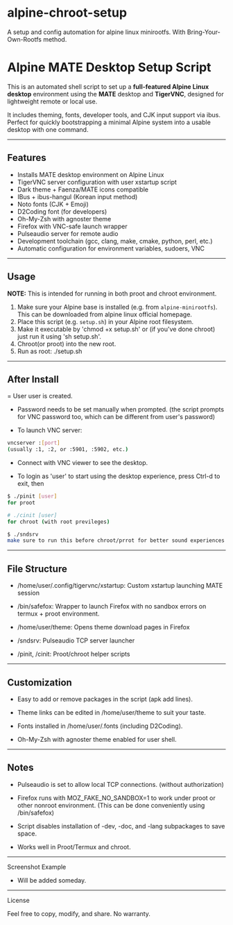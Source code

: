 # alpine-chroot-setup
A setup and config automation for alpine linux minirootfs. With Bring-Your-Own-Rootfs method.

# Alpine MATE Desktop Setup Script

This is an automated shell script to set up a **full-featured Alpine Linux desktop** environment using the **MATE** desktop and **TigerVNC**, designed for lightweight remote or local use.

It includes theming, fonts, developer tools, and CJK input support via ibus. Perfect for quickly bootstrapping a minimal Alpine system into a usable desktop with one command.

---

## Features

- Installs MATE desktop environment on Alpine Linux  
- TigerVNC server configuration with user xstartup script  
- Dark theme + Faenza/MATE icons compatible  
- IBus + ibus-hangul (Korean input method)  
- Noto fonts (CJK + Emoji)  
- D2Coding font (for developers)  
- Oh-My-Zsh with agnoster theme  
- Firefox with VNC-safe launch wrapper  
- Pulseaudio server for remote audio  
- Development toolchain (gcc, clang, make, cmake, python, perl, etc.)  
- Automatic configuration for environment variables, sudoers, VNC  

---

## Usage

**NOTE:** This is intended for running in both proot and chroot environment.

1. Make sure your Alpine base is installed (e.g. from `alpine-minirootfs`). This can be downloaded from alpine linux official homepage.  
2. Place this script (e.g. `setup.sh`) in your Alpine root filesystem.
3. Make it executable by 'chmod +x setup.sh' or (if you've done chroot) just run it using 'sh setup.sh'.
4. Chroot(or proot) into the new root.
5. Run as root: ./setup.sh

---

## After Install

= User user is created.

- Password needs to be set manually when prompted. (the script prompts for VNC password too, which can be different from user's password)

- To launch VNC server:

```bash
vncserver :[port]
(usually :1, :2, or :5901, :5902, etc.)
```

- Connect with VNC viewer to see the desktop.

- To login as 'user' to start using the desktop experience, press Ctrl-d to exit, then
```bash
$ ./pinit [user]
for proot

# ./cinit [user]
for chroot (with root previleges)

$ ./sndsrv
make sure to run this before chroot/prrot for better sound experiences
```

---

## File Structure

- /home/user/.config/tigervnc/xstartup: Custom xstartup launching MATE session

- /bin/safefox: Wrapper to launch Firefox with no sandbox errors on termux + proot environment.

- /home/user/theme: Opens theme download pages in Firefox

- /sndsrv: Pulseaudio TCP server launcher

- /pinit, /cinit: Proot/chroot helper scripts

---

## Customization

- Easy to add or remove packages in the script (apk add lines).

- Theme links can be edited in /home/user/theme to suit your taste.

- Fonts installed in /home/user/.fonts (including D2Coding).

- Oh-My-Zsh with agnoster theme enabled for user shell.

---

## Notes

- Pulseaudio is set to allow local TCP connections. (without authorization)

- Firefox runs with MOZ_FAKE_NO_SANDBOX=1 to work under proot or other nonroot environment. (This can be done conveniently using /bin/safefox)

- Script disables installation of -dev, -doc, and -lang subpackages to save space.

- Works well in Proot/Termux and chroot.

---

Screenshot Example

- Will be added someday.

---

License

Feel free to copy, modify, and share. No warranty.
